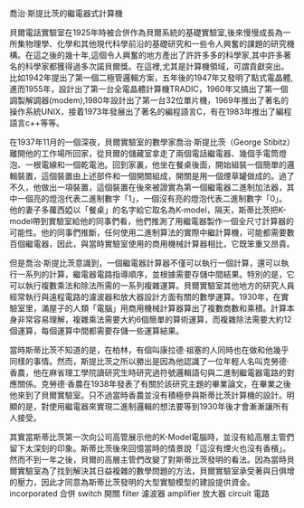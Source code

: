 喬治·斯提比茨的繼電器式計算機 

貝爾電話實驗室在1925年時被合併作為貝爾系統的基礎實驗室,後來慢慢成長為一所集物理學、化學和其他現代科學前沿的基礎研究和一些令人興奮的課題的研究機構。在這之後的幾十年,這個令人興奮的地方產出了許許多多的科學家,其中許多著名的科學家都獲得過多次諾貝爾獎。在這裡,尤其是計算機領域，可謂貢獻突出。比如1942年提出了第一個二極管邏輯方案，五年後的1947年又發明了點式電晶體,進而1955年，設計出了第一台全電晶體計算機TRADIC，1960年又搞出了第一個調製解調器(modem),1980年設計出了第一台32位單片機，1969年推出了著名的操作系統UNIX，接着1973年發展出了著名的編程語言C，有在1983年推出了編程語言c++等等。

在1937年11月的一個深夜，貝爾實驗室的數學家喬治·斯提比茨（George Stibitz）離開他的工作場所回家，從貝爾的儲藏室拿走了兩個電話繼電器、幾個手電筒燈泡、一根電線和一個乾電池。回到家裏，他坐在餐桌後面，開始組裝一個簡單的邏輯裝置，這個裝置由上述部件和一個開關組成，開關是用一個煙草罐做成的。過了不久，他做出一項裝置，這個裝置在後來被證實為第一個繼電器二進制加法器，其中一個亮的燈泡代表二進制數字「1」，一個沒有亮的燈泡代表二進制數字「0」。他的妻子多蘿西婭以「餐桌」的名字給它取名為K-model，隔天，斯蒂比茨把K-model帶到實驗室給他的同事們看，他們推測了用繼電器製作一個全尺寸計算器的可能性。他的同事們推斷，任何使用二進制算法的實際中繼計算機，可能都需要數百個繼電器，因此，與當時實驗室使用的商用機械計算器相比，它既笨重又昂貴。

但是喬治·斯提比茨意識到，一個繼電器計算器不僅可以執行一個計算，還可以執行一系列的計算，繼電器電路指導順序，並根據需要存儲中間結果。特別的是，它可以執行複數乘法和除法所需的一系列複雜運算。貝爾實驗室其他地方的研究人員經常執行與遠程電路的濾波器和放大器設計方面有關的數學運算。1930年，在實驗室里，滿屋子的人類「電腦」用商用機械計算器算出了複數商數和乘積。計算本身非常容易理解，複雜乘法需要大約6個簡單的算術運算，而複雜除法需要大約12個運算，每個運算中間都需要存儲一些運算結果。

當時斯蒂比茨不知道的是，在柏林，有個叫康拉德·祖塞的人同時也在做和他幾乎同樣的事情。然而，斯提比茨之所以勝出是因為他認識了一位年輕人名叫克勞德·香農，他在麻省理工學院讀研究生時研究過符號邏輯語句與二進制繼電器電路的對應關係。克勞德·香農在1938年發表了有關於該研究主題的畢業論文，在畢業之後他來到了貝爾實驗室。只不過當時香農並沒有積極參與斯蒂比茨計算機的設計。明顯的是，對使用繼電器來實現二進制邏輯的想法要等到1930年後才會漸漸讓所有人接受。

其實當斯蒂比茨第一次向公司高管展示他的K-Model電腦時，並沒有給高層主管們留下太深刻的印象。斯蒂比茨後來回憶當時的情景說「這沒有煙火也沒有香檳」。然而不到一年之後，貝爾的高層主管們改變了對斯蒂比茨發明的看法。因為當時貝爾實驗室為了找到解決其日益複雜的數學問題的方法，貝爾實驗室承受著與日俱增的壓力，因此才同意為斯蒂比茨發明的大型實驗模型的建設提供資金。
incorporated 合併
switch 開關
filter 濾波器
amplifier 放大器
circuit 電路
